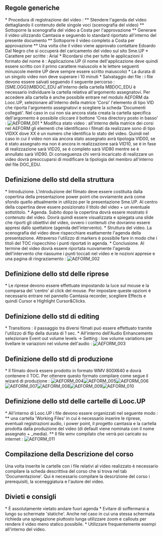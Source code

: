 ## Regole generiche
 \* Procedura di registrazione del video : 
 \*\* Stendere l'agenda del video dettagliando il contenuto delle singole voci (scenografia del video)
 \*\* Sottoporre la scenografia del video a Costa per l'approvazione
 \*\* Generare il video uilizzando Camtasia e seguendo lo standard riportato all'interno del presente documento
 \*\* Sottoporre il video completo a Costa per approvazione
 \*\* Una volta che il video viene approvato contattare Edoardo Dal Negro che si occuperà del caricamento del video sul sito Sme.UP
 \* Carattere per scritte :  Arial
 \* Ricordarsi che per tutte le applicazioni il formato del nome è :  Applicazione.UP (il nome dell'applicazione deve quindi essere scritto con il primo carattere maiuscolo e le lettere seguenti minuscole mentre UP deve sempre essere scritto maiuscolo)
 \* La durata di un singolo video non deve superare i 10 minuti
 \* Salvataggio dei file :  i file devono essere salvati seguendo il seguente percorso :  [SME.OGG]\MBDOC_EDU all'interno della cartella MBDOC_EDU è necessario individuare la cartella relativa all'argomento assegnatovi. Per accedere alla cartella è anche possibile entrare nel modulo A£FORM da Looc.UP, selezionare all'interno della matrice 'Corsi' l'elemento di tipo VID che riporta l'argomento assegnatovi e scegliere la scheda 'Documenti collegati'. Nel caso in cui non sia ancora stata creata la cartella specifica dell'argomento è possibile cliccare il bottone 'Crea directory posto in basso' : 
![A£FORM_001](http://doc.smeup.com/immagini/B£DOCU_08/AXFORM_001.png) \* Modifica stato video :  all'interno della matrice dei corsi nel A£FORM gli elementi che identificano i filmati da realizzare sono di tipo VIDXX dove XX è un numero che identifica lo stato del video. Quindi nel caso in cui il video non sia ancora stato assegnato avrà tipologia VID00, se è stato assegnato ma non è ancora in realizzazione sarà VID10, se è in fase di realizzazione sarà VID20, se è completo sarà VID80 mentre se è annullato sarà VID90. Di conseguenza chi verrà incaricato di realizzare un video dovrà preoccuparsi di modificare la tipologia del membro all'interno del file DOC_EDU.

## Definizione dello std della struttura

 \* Introduzione. L'introduzione del filmato deve essere costituita dalla copertina della presentazione power point che ovviamente avrà come sfondo quello attualmente in utilizzo per le presentazione Sme.UP. Al centro della copertina deve essere posizionato il titolo del video + un eventuale sottotitolo.
 \* Agenda. Subito dopo la copertina dovrà essere mostrato il contenuto del video. Dovrà quindi essere visualizzata e spiegata una slide che riporti gli obiettivi del video, ovvero i contenuti che dovranno essere appresi dallo spettatore (agenda dell'intervento).
 \* Struttura del video. La scenografia del video deve rispecchiare esattamente l'agenda della presentazione. Attraverso l'utilizzo di markers è possibile fare in modo che i titoli del TOC rispecchino i punti riportati in agenda.
 \* Conclusione. Al termine del video dovrà essere riportata nuovamente l'agenda dell'intervento che riassume i punti toccati nel video e le nozioni apprese e una pagina di ringraziamento : 
![A£FORM_002](http://doc.smeup.com/immagini/B£DOCU_08/AXFORM_002.png)
## Definizione dello std delle riprese

 \* Le riprese devono essere effettuate impostando la luce sul mouse e la comparsa del 'centro' al click del mouse. Per impostare queste opzioni è necessario entrare nel pannello Camtasia recorder, scegliere Effects e quindi Cursor e Highlight Cursor&Clicks.

## Definizione dello std di editing

 \* Transitions :  il passaggio tra diversi filmati può essere effettuato tramite l'utilizzo di flip della durata di 1 sec.
 \* All'interno dell'Audio Enhancements selezionare Event out volume levels -> Setting :  low volume variations per livellare le variazioni nel volume dell'audio : 
![A£FORM_003](http://doc.smeup.com/immagini/B£DOCU_08/AXFORM_003.png)
## Definizione dello std di produzione

 \* Il filmato dovrà essere prodotto in formato WMV 800X640 e dovrà contenere il TOC. Per ottenere questo formato compilare come segue il wizard di produzione : 
![A£FORM_004](http://doc.smeup.com/immagini/B£DOCU_08/AXFORM_004.png)![A£FORM_005](http://doc.smeup.com/immagini/B£DOCU_08/AXFORM_005.png)![A£FORM_006](http://doc.smeup.com/immagini/B£DOCU_08/AXFORM_006.png)![A£FORM_007](http://doc.smeup.com/immagini/B£DOCU_08/AXFORM_007.png)![A£FORM_008](http://doc.smeup.com/immagini/B£DOCU_08/AXFORM_008.png)![A£FORM_009](http://doc.smeup.com/immagini/B£DOCU_08/AXFORM_009.png)![A£FORM_010](http://doc.smeup.com/immagini/B£DOCU_08/AXFORM_010.png)
## Definizione dello std delle cartelle di Looc.UP

 \* All'interno di Looc.UP i file devono essere organizzati nel seguente modo : 
 \*\* una cartella 'Working Files' in cui è necessario inserire le riprese, eventuali registrazioni audio, i power point, il progetto camtasia e la cartella prodotta dalla produzione del video (di default viene  nominata con il nome assegnato + _media).
 \*\* Il file wmv compilato che verrà poi caricato su internet : 
![A£FORM_011](http://doc.smeup.com/immagini/B£DOCU_08/AXFORM_011.png)
## Compilazione della Descrizione del corso

Una volta inserite le cartelle con i file relativi al video realizzato è necessario compilare la scheda descrittiva del corso che si trova nel tab 'Documentazione'. Qui è necessario compilare la descrizione del corso i prerequisiti, la sceneggiatura e l'autore del video.

## Divieti e consigli

 \* È assolutamente vietato andare fuori agenda
 \* Evitare di soffermarsi a lungo su schermate 'statiche'. Anche nel caso in cui una stessa schermata richieda una spiegazione piuttosto lunga utilizzare zoom e callouts per rendere il video meno statico possibile.
 \* Utilizzare frequentemente esempi all'interno del video.




